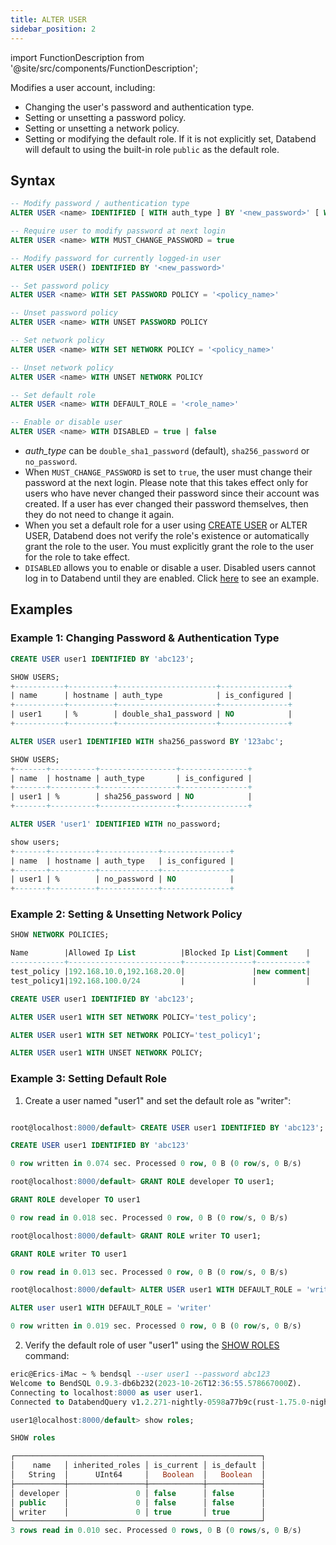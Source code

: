 ```yaml
---
title: ALTER USER
sidebar_position: 2
---
```

import FunctionDescription from '@site/src/components/FunctionDescription';

<FunctionDescription description="Introduced or updated: v1.2.566"/>

Modifies a user account, including:

- Changing the user's password and authentication type.
- Setting or unsetting a password policy.
- Setting or unsetting a network policy.
- Setting or modifying the default role. If it is not explicitly set, Databend will default to using the built-in role `public` as the default role.

## Syntax

```sql
-- Modify password / authentication type
ALTER USER <name> IDENTIFIED [ WITH auth_type ] BY '<new_password>' [ WITH MUST_CHANGE_PASSWORD = true | false ]

-- Require user to modify password at next login
ALTER USER <name> WITH MUST_CHANGE_PASSWORD = true

-- Modify password for currently logged-in user
ALTER USER USER() IDENTIFIED BY '<new_password>'

-- Set password policy
ALTER USER <name> WITH SET PASSWORD POLICY = '<policy_name>'

-- Unset password policy
ALTER USER <name> WITH UNSET PASSWORD POLICY

-- Set network policy
ALTER USER <name> WITH SET NETWORK POLICY = '<policy_name>'

-- Unset network policy
ALTER USER <name> WITH UNSET NETWORK POLICY

-- Set default role
ALTER USER <name> WITH DEFAULT_ROLE = '<role_name>'

-- Enable or disable user
ALTER USER <name> WITH DISABLED = true | false
```

- *auth_type* can be `double_sha1_password` (default), `sha256_password` or `no_password`.
- When `MUST_CHANGE_PASSWORD` is set to `true`, the user must change their password at the next login. Please note that this takes effect only for users who have never changed their password since their account was created. If a user has ever changed their password themselves, then they do not need to change it again.
- When you set a default role for a user using [CREATE USER](01-user-create-user.md) or ALTER USER, Databend does not verify the role's existence or automatically grant the role to the user. You must explicitly grant the role to the user for the role to take effect.
- `DISABLED` allows you to enable or disable a user. Disabled users cannot log in to Databend until they are enabled. Click [here](01-user-create-user.md#example-5-creating-user-in-disabled-state) to see an example.


## Examples

### Example 1: Changing Password & Authentication Type

```sql
CREATE USER user1 IDENTIFIED BY 'abc123';

SHOW USERS;
+-----------+----------+----------------------+---------------+
| name      | hostname | auth_type            | is_configured |
+-----------+----------+----------------------+---------------+
| user1     | %        | double_sha1_password | NO            |
+-----------+----------+----------------------+---------------+

ALTER USER user1 IDENTIFIED WITH sha256_password BY '123abc';

SHOW USERS;
+-------+----------+-----------------+---------------+
| name  | hostname | auth_type       | is_configured |
+-------+----------+-----------------+---------------+
| user1 | %        | sha256_password | NO            |
+-------+----------+-----------------+---------------+

ALTER USER 'user1' IDENTIFIED WITH no_password;

show users;
+-------+----------+-------------+---------------+
| name  | hostname | auth_type   | is_configured |
+-------+----------+-------------+---------------+
| user1 | %        | no_password | NO            |
+-------+----------+-------------+---------------+
```

### Example 2: Setting & Unsetting Network Policy

```sql
SHOW NETWORK POLICIES;

Name        |Allowed Ip List          |Blocked Ip List|Comment    |
------------+-------------------------+---------------+-----------+
test_policy |192.168.10.0,192.168.20.0|               |new comment|
test_policy1|192.168.100.0/24         |               |           |

CREATE USER user1 IDENTIFIED BY 'abc123';

ALTER USER user1 WITH SET NETWORK POLICY='test_policy';

ALTER USER user1 WITH SET NETWORK POLICY='test_policy1';

ALTER USER user1 WITH UNSET NETWORK POLICY;
```

### Example 3: Setting Default Role

1. Create a user named "user1" and set the default role as "writer":

```sql title='Connect as user "root":'

root@localhost:8000/default> CREATE USER user1 IDENTIFIED BY 'abc123';

CREATE USER user1 IDENTIFIED BY 'abc123'

0 row written in 0.074 sec. Processed 0 row, 0 B (0 row/s, 0 B/s)

root@localhost:8000/default> GRANT ROLE developer TO user1;

GRANT ROLE developer TO user1

0 row read in 0.018 sec. Processed 0 row, 0 B (0 row/s, 0 B/s)

root@localhost:8000/default> GRANT ROLE writer TO user1;

GRANT ROLE writer TO user1

0 row read in 0.013 sec. Processed 0 row, 0 B (0 row/s, 0 B/s)

root@localhost:8000/default> ALTER USER user1 WITH DEFAULT_ROLE = 'writer';

ALTER user user1 WITH DEFAULT_ROLE = 'writer'

0 row written in 0.019 sec. Processed 0 row, 0 B (0 row/s, 0 B/s)
```

2. Verify the default role of user "user1" using the [SHOW ROLES](04-user-show-roles.md) command:

```sql title='Connect as user "user1":'
eric@Erics-iMac ~ % bendsql --user user1 --password abc123
Welcome to BendSQL 0.9.3-db6b232(2023-10-26T12:36:55.578667000Z).
Connecting to localhost:8000 as user user1.
Connected to DatabendQuery v1.2.271-nightly-0598a77b9c(rust-1.75.0-nightly-2023-12-26T11:29:04.266265000Z)

user1@localhost:8000/default> show roles;

SHOW roles

┌───────────────────────────────────────────────────────┐
│    name   │ inherited_roles │ is_current │ is_default │
│   String  │      UInt64     │   Boolean  │   Boolean  │
├───────────┼─────────────────┼────────────┼────────────┤
│ developer │               0 │ false      │ false      │
│ public    │               0 │ false      │ false      │
│ writer    │               0 │ true       │ true       │
└───────────────────────────────────────────────────────┘
3 rows read in 0.010 sec. Processed 0 rows, 0 B (0 rows/s, 0 B/s)
```